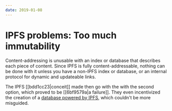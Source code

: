 ```yaml
---
date: 2019-01-08
---
```


# IPFS problems: Too much immutability

Content-addressing is unusable with an index or database that describes each piece of content. Since IPFS is fully content-addressable, nothing can be done with it unless you have a non-IPFS index or database, or an internal protocol for dynamic and updateable links.

The IPFS [[bdd1cc23|conceit]] made then go with the with the second option, which proved to be [[6bf9579a|a failure]]. They even incentivized the creation of a [database powered by IPFS](https://github.com/orbitdb/orbit-db), which couldn't be more misguided.
